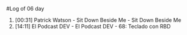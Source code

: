 #Log of 06 day

1. [00:31] Patrick Watson - Sit Down Beside Me - Sit Down Beside Me
1. [14:11] El Podcast DEV - El Podcast DEV - 68: Teclado con RBD
